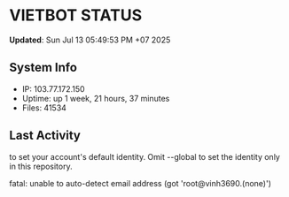 # VIETBOT STATUS
**Updated**: Sun Jul 13 05:49:53 PM +07 2025

## System Info
- IP: 103.77.172.150
- Uptime: up 1 week, 21 hours, 37 minutes
- Files: 41534

## Last Activity

to set your account's default identity.
Omit --global to set the identity only in this repository.

fatal: unable to auto-detect email address (got 'root@vinh3690.(none)')
